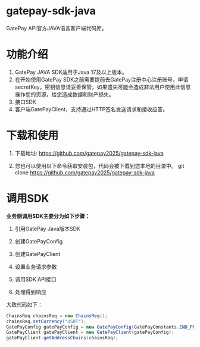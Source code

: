 # gatepay-sdk-java

GatePay API官方JAVA语言客户端代码库。

# 功能介绍
1. GatePay JAVA SDK适用于Java 17及以上版本。
2. 在开始使用GatePay SDK之前需要提前去GatePay注册中心注册账号，申请secretKey，密钥信息请妥善保管，如果遗失可能会造成非法用户使用此信息操作您的资源，给您造成数据和财产损失。
3. 接口SDK
4. 客户端GatePayClient，支持通过HTTP签名发送请求和接收应答。

# 下载和使用

1. 下载地址:
https://github.com/gatepay2025/gatepay-sdk-java

2. 您也可以使用以下命令获取安装包，代码会被下载到您本地的目录中。
git clone https://github.com/gatepay2025/gatepay-sdk-java

# 调用SDK

**业务侧调用SDK主要分为如下步骤：**

1. 引用GatePay Java版本SDK

2. 创建GatePayConfig

3. 创建GatePayClient

4. 设置业务请求参数

5. 调用SDK API接口

6. 处理得到响应

大致代码如下：

```java
ChainsReq chainsReq = new ChainsReq();
chainsReq.setCurrency("USDT");
GatePayConfig gatePayConfig = new GatePayConfig(GatePayConstants.END_POINT_DEFAULT, 30, "client-id", new Credential("secret-key", "api-key");
GatePayClient gatePayClient = new GatePayClient(gatePayConfig);
gatePayClient.getAddressChains(chainsReq);
```